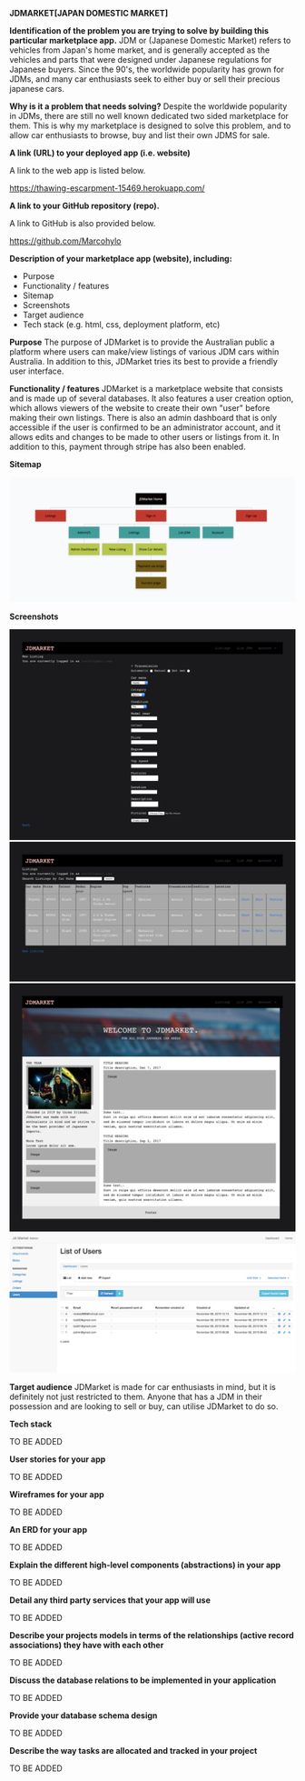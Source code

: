 **JDMARKET[JAPAN DOMESTIC MARKET]**

**Identification of the problem you are trying to solve by building this particular marketplace app.**
JDM or (Japanese Domestic Market) refers to vehicles from Japan's home market, and is generally accepted as the vehicles and parts that were designed under Japanese regulations for Japanese buyers. Since the 90's, the worldwide popularity has grown for JDMs, and many car enthusiasts seek to either buy or sell their precious japanese cars. 

**Why is it a problem that needs solving?**
Despite the worldwide popularity in JDMs, there are still no well known dedicated two sided marketplace for them. This is why my marketplace is designed to solve this problem, and to allow car enthusiasts to browse, buy and list their own JDMS for sale. 

**A link (URL) to your deployed app (i.e. website)**

A link to the web app is listed below.

https://thawing-escarpment-15469.herokuapp.com/

**A link to your GitHub repository (repo).**

A link to GitHub is also provided below.

https://github.com/Marcohylo

**Description of your marketplace app (website), including:**
- Purpose
- Functionality / features
- Sitemap
- Screenshots
- Target audience
- Tech stack (e.g. html, css, deployment platform, etc)

**Purpose**
The purpose of JDMarket is to provide the Australian public a platform where users can make/view listings of various JDM cars within Australia. In addition to this, JDMarket tries its best to provide a friendly user interface. 

**Functionality / features**
JDMarket is a marketplace website that consists and is made up of several databases. It also features a user creation option, which allows viewers of the website to create their own "user" before making their own listings. There is also an admin dashboard that is only accessible if the user is confirmed to be an administrator account, and it allows edits and changes to be made to other users or listings from it. In addition to this, payment through stripe has also been enabled. 

**Sitemap**

![Sitemap](Images/adminsitemap.png)

**Screenshots**

![NewListing](Images/newlisting.png)
![Listings](Images/listings.png)
![JDMhome](Images/jdmhome.png)
![Admindashboard](Images/admindashboard.png)

**Target audience**
JDMarket is made for car enthusiasts in mind, but it is definitely not just restricted to them. Anyone that has a JDM in their possession and are looking to sell or buy, can utilise JDMarket to do so. 

**Tech stack**

TO BE ADDED

**User stories for your app**

TO BE ADDED

**Wireframes for your app**

TO BE ADDED

**An ERD for your app**

TO BE ADDED

**Explain the different high-level components (abstractions) in your app**

TO BE ADDED

**Detail any third party services that your app will use**

TO BE ADDED

**Describe your projects models in terms of the relationships (active record associations) they have with each other**

TO BE ADDED

**Discuss the database relations to be implemented in your application**

TO BE ADDED

**Provide your database schema design**

TO BE ADDED

**Describe the way tasks are allocated and tracked in your project**

TO BE ADDED


